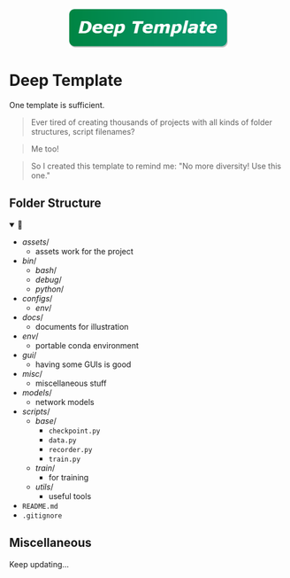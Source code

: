 <p align="center">
    <img src="./assets/teaser.drawio.png" alt="teaser" height=70px/>
</p>

# Deep Template
One template is sufficient.
> Ever tired of creating thousands of projects with all kinds of folder structures, script filenames?

> Me too!

> So I created this template to remind me: "No more diversity! Use this one."


## Folder Structure
<details open>
    <summary>📇</summary>

- *assets*/
    - assets work for the project
- *bin*/
    - *bash*/
    - *debug*/
    - *python*/
- *configs*/
    - *env*/
- *docs*/
    - documents for illustration
- *env*/
    - portable conda environment
- *gui*/
    - having some GUIs is good
- *misc*/
    - miscellaneous stuff
- *models*/
    - network models
- *scripts*/
    - *base*/
        - `checkpoint.py`
        - `data.py`
        - `recorder.py`
        - `train.py`
    - *train*/
        - for training
    - *utils*/
        - useful tools
- `README.md`
- `.gitignore`
</details>




## Miscellaneous
Keep updating...
